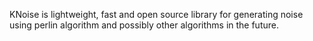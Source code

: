 KNoise is lightweight, fast and open source library for generating noise using perlin algorithm and possibly other algorithms in the future.
